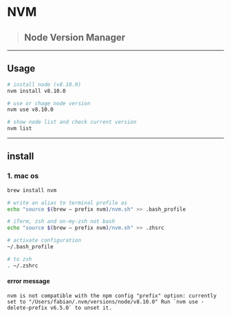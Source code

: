 # NVM

> ## Node Version Manager

---

## Usage

``` bash
# install node (v8.10.0)
nvm install v8.10.0

# use or chage node version
nvm use v8.10.0

# show node list and check current version
nvm list
```

---

## install

### 1. mac os

``` bash
brew install nvm

# write an alias to terminal profile as
echo "source $(brew — prefix nvm)/nvm.sh" >> .bash_profile

# iTerm, zsh and on-my-zsh not bash
echo "source $(brew — prefix nvm)/nvm.sh" >> .zhsrc

# activate configuration
~/.bash_profile

# to zsh
. ~/.zshrc
```

#### error message

```
nvm is not compatible with the npm config "prefix" option: currently set to "/Users/fabian/.nvm/versions/node/v8.10.0" Run `nvm use - delete-prefix v6.5.0` to unset it.
```


